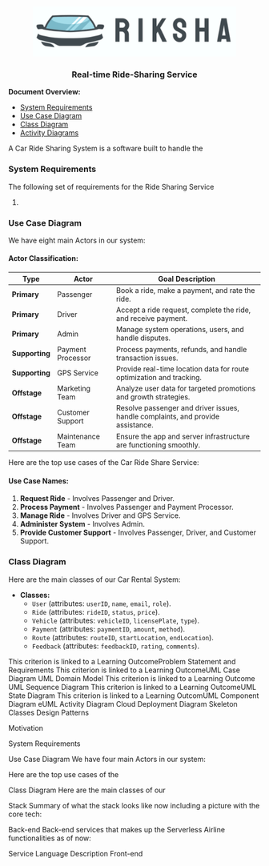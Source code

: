 <p align="center">
    <img src="Screenshot 2024-08-10 055333.png" alt="Car Ride Share System" Height="100",Width="400">
    <br />
</p>

<h3 align="center">Real-time Ride-Sharing Service</h3>

**Document Overview:**

* [System Requirements](#system-requirements)
* [Use Case Diagram](#use-case-diagram)
* [Class Diagram](#class-diagram)
* [Activity Diagrams](#activity-diagrams)

A Car Ride Sharing System is a software built to handle the 

### System Requirements

The following set of requirements for the Ride Sharing Service

1. 

### Use Case Diagram

We have eight main Actors in our system:

#### Actor Classification:
| Type      | Actor         | Goal Description                                                               |
|-----------|---------------|--------------------------------------------------------------------------------|
| **Primary** | Passenger     | Book a ride, make a payment, and rate the ride.                                 |
| **Primary** | Driver        | Accept a ride request, complete the ride, and receive payment.                    |
| **Primary** | Admin         | Manage system operations, users, and handle disputes.                            |
| **Supporting** | Payment Processor | Process payments, refunds, and handle transaction issues.                       |
| **Supporting** | GPS Service   | Provide real-time location data for route optimization and tracking.              |
| **Offstage** | Marketing Team | Analyze user data for targeted promotions and growth strategies.              |
| **Offstage** | Customer Support | Resolve passenger and driver issues, handle complaints, and provide assistance. |
| **Offstage** | Maintenance Team | Ensure the app and server infrastructure are functioning smoothly.               |

Here are the top use cases of the Car Ride Share Service:

#### Use Case Names:
1. **Request Ride** - Involves Passenger and Driver.
2. **Process Payment** - Involves Passenger and Payment Processor.
3. **Manage Ride** - Involves Driver and GPS Service.
4. **Administer System** - Involves Admin.
5. **Provide Customer Support** - Involves Passenger, Driver, and Customer Support.


### Class Diagram

Here are the main classes of our Car Rental System:

   - **Classes:**
     - `User` (attributes: `userID`, `name`, `email`, `role`).
     - `Ride` (attributes: `rideID`, `status`, `price`).
     - `Vehicle` (attributes: `vehicleID`, `licensePlate`, `type`).
     - `Payment` (attributes: `paymentID`, `amount`, `method`).
     - `Route` (attributes: `routeID`, `startLocation`, `endLocation`).
     - `Feedback` (attributes: `feedbackID`, `rating`, `comments`).



This criterion is linked to a Learning OutcomeProblem Statement and Requirements
This criterion is linked to a Learning OutcomeUML Case Diagram
UML Domain Model
This criterion is linked to a Learning Outcome
UML Sequence Diagram
This criterion is linked to a Learning OutcomeUML State Diagram
This criterion is linked to a Learning OutcomUML Component Diagram
eUML Activity Diagram
Cloud Deployment Diagram
Skeleton Classes
Design Patterns


Motivation



System Requirements

Use Case Diagram
We have four main Actors in our system:

Here are the top use cases of the 

Class Diagram
Here are the main classes of our

Stack
Summary of what the stack looks like now including a picture with the core tech:

Back-end
Back-end services that makes up the Serverless Airline functionalities as of now:

Service	Language	Description
Front-end
